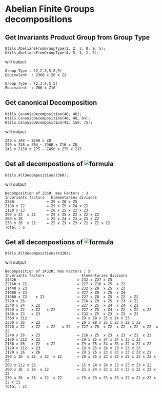 # Abelian Finite Groups decompositions

## Get Invariants Product Group from Group Type

```
Utils.AbeliansFromGroupType(2, 2, 3, 8, 9, 5);
Utils.AbeliansFromGroupType(4, 5, 3, 2, 5);
```
will output
```
Group Type : (2,2,3,5,8,9)
Equivalent  : Z360 x Z6 x Z2

Group Type : (2,3,4,5,5)
Equivalent  : Z60 x Z10
```

## Get canonical Decomposition 
```
Utils.CanonicDecomposition(40, 48);
Utils.CanonicDecomposition(40, 48, 64);
Utils.CanonicDecomposition(45, 150, 75);
```
will output
```
Z40 x Z48 ~ Z240 x Z8
Z40 x Z48 x Z64 ~ Z960 x Z16 x Z8
Z45 x Z150 x Z75 ~ Z450 x Z75 x Z15
```

## Get all decompostions of ![formula](https://render.githubusercontent.com/render/math?math=\Z_{360})

```
Utils.AllDecompositions(360);
```
will output
```
Decomposition of Z360, max Factors : 3
Invariants factors   Elementaries divisors
Z360               = Z9 x Z8 x Z5
Z180 x Z2          = Z9 x Z5 x Z4 x Z2
Z120 x Z3          = Z8 x Z5 x Z3 x Z3
Z90 x Z2  x Z2     = Z9 x Z5 x Z2 x Z2 x Z2
Z60 x Z6           = Z5 x Z4 x Z3 x Z3 x Z2
Z30 x Z6  x Z2     = Z5 x Z3 x Z3 x Z2 x Z2 x Z2
Total : 6
```

## Get all decompostions of ![formula](https://render.githubusercontent.com/render/math?math=\Z_{4320})

```
Utils.AllDecompositions(4320);
```
will output
```
Decomposition of Z4320, max Factors : 5
Invariants factors                 Elementaries divisors
Z4320                            = Z32 x Z27 x Z5 
Z2160 x Z2                       = Z27 x Z16 x Z5  x Z2 
Z1440 x Z3                       = Z32 x Z9  x Z5  x Z3 
Z1080 x Z4                       = Z27 x Z8  x Z5  x Z4 
Z1080 x Z2    x Z2               = Z27 x Z8  x Z5  x Z2  x Z2 
Z720 x Z6                        = Z16 x Z9  x Z5  x Z3  x Z2 
Z540 x Z4   x Z2                 = Z27 x Z5  x Z4  x Z4  x Z2 
Z540 x Z2   x Z2   x Z2          = Z27 x Z5  x Z4  x Z2  x Z2  x Z2 
Z480 x Z3   x Z3                 = Z32 x Z5  x Z3  x Z3  x Z3 
Z360 x Z12                       = Z9 x Z8 x Z5 x Z4 x Z3
Z360 x Z6   x Z2                 = Z9 x Z8 x Z5 x Z3 x Z2 x Z2
Z270 x Z2   x Z2   x Z2   x Z2   = Z27 x Z5  x Z2  x Z2  x Z2  x Z2  x Z2 
Z240 x Z6   x Z3                 = Z16 x Z5  x Z3  x Z3  x Z3  x Z2 
Z180 x Z12  x Z2                 = Z9 x Z5 x Z4 x Z4 x Z3 x Z2
Z180 x Z6   x Z2   x Z2          = Z9 x Z5 x Z4 x Z3 x Z2 x Z2 x Z2
Z120 x Z12  x Z3                 = Z8 x Z5 x Z4 x Z3 x Z3 x Z3
Z120 x Z6   x Z6                 = Z8 x Z5 x Z3 x Z3 x Z3 x Z2 x Z2
Z90 x Z6  x Z2  x Z2  x Z2       = Z9 x Z5 x Z3 x Z2 x Z2 x Z2 x Z2 x Z2
Z60 x Z12 x Z6                   = Z5 x Z4 x Z4 x Z3 x Z3 x Z3 x Z2
Z60 x Z6  x Z6  x Z2             = Z5 x Z4 x Z3 x Z3 x Z3 x Z2 x Z2 x Z2
Z30 x Z6  x Z6  x Z2  x Z2       = Z5 x Z3 x Z3 x Z3 x Z2 x Z2 x Z2 x Z2 x Z2
Total : 21
```